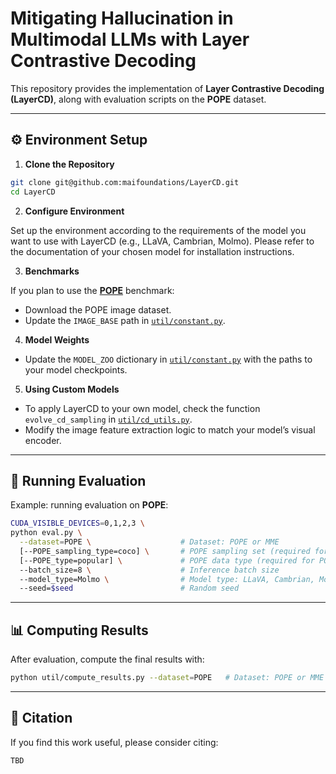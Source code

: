 
# Mitigating Hallucination in Multimodal LLMs with Layer Contrastive Decoding

This repository provides the implementation of **Layer Contrastive Decoding (LayerCD)**, along with evaluation scripts on the **POPE** dataset.

---

## ⚙️ Environment Setup

1. **Clone the Repository**

```bash
git clone git@github.com:maifoundations/LayerCD.git
cd LayerCD
```

2. **Configure Environment**

Set up the environment according to the requirements of the model you want to use with LayerCD (e.g., LLaVA, Cambrian, Molmo). Please refer to the documentation of your chosen model for installation instructions.

3. **Benchmarks**

If you plan to use the [**POPE**](https://github.com/RUCAIBox/POPE.git) benchmark:

- Download the POPE image dataset.
- Update the `IMAGE_BASE` path in [`util/constant.py`](util/constant.py).

4. **Model Weights**

- Update the `MODEL_ZOO` dictionary in [`util/constant.py`](util/constant.py) with the paths to your model checkpoints.

5. **Using Custom Models**

- To apply LayerCD to your own model, check the function `evolve_cd_sampling` in [`util/cd_utils.py`](util/cd_utils.py).
- Modify the image feature extraction logic to match your model’s visual encoder.

------

## 🚀 Running Evaluation

Example: running evaluation on **POPE**:

```bash
CUDA_VISIBLE_DEVICES=0,1,2,3 \
python eval.py \
  --dataset=POPE \                    # Dataset: POPE or MME
  [--POPE_sampling_type=coco] \       # POPE sampling set (required for POPE)
  [--POPE_type=popular] \             # POPE data type (required for POPE)
  --batch_size=8 \                    # Inference batch size
  --model_type=Molmo \                # Model type: LLaVA, Cambrian, Molmo, or custom
  --seed=$seed                        # Random seed
```

------

## 📊 Computing Results

After evaluation, compute the final results with:

```bash
python util/compute_results.py --dataset=POPE   # Dataset: POPE or MME
```

------

## 📌 Citation

If you find this work useful, please consider citing:

```
TBD
```